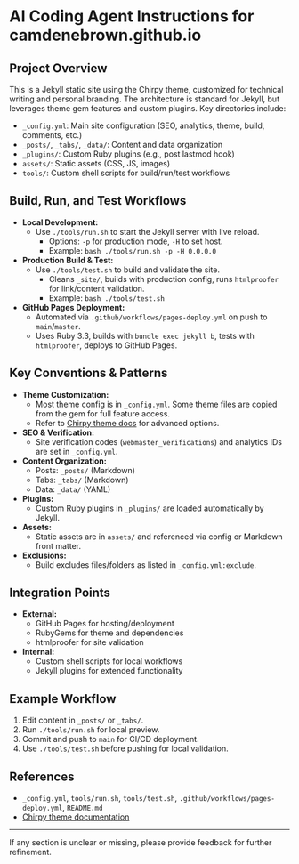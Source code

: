 # AI Coding Agent Instructions for camdenebrown.github.io

## Project Overview

This is a Jekyll static site using the Chirpy theme, customized for technical writing and personal branding. The architecture is standard for Jekyll, but leverages theme gem features and custom plugins. Key directories include:

- `_config.yml`: Main site configuration (SEO, analytics, theme, build, comments, etc.)
- `_posts/`, `_tabs/`, `_data/`: Content and data organization
- `_plugins/`: Custom Ruby plugins (e.g., post lastmod hook)
- `assets/`: Static assets (CSS, JS, images)
- `tools/`: Custom shell scripts for build/run/test workflows

## Build, Run, and Test Workflows

- **Local Development:**
  - Use `./tools/run.sh` to start the Jekyll server with live reload.
    - Options: `-p` for production mode, `-H` to set host.
    - Example: `bash ./tools/run.sh -p -H 0.0.0.0`
- **Production Build & Test:**
  - Use `./tools/test.sh` to build and validate the site.
    - Cleans `_site/`, builds with production config, runs `htmlproofer` for link/content validation.
    - Example: `bash ./tools/test.sh`
- **GitHub Pages Deployment:**
  - Automated via `.github/workflows/pages-deploy.yml` on push to `main`/`master`.
  - Uses Ruby 3.3, builds with `bundle exec jekyll b`, tests with `htmlproofer`, deploys to GitHub Pages.

## Key Conventions & Patterns

- **Theme Customization:**
  - Most theme config is in `_config.yml`. Some theme files are copied from the gem for full feature access.
  - Refer to [Chirpy theme docs](https://github.com/cotes2020/jekyll-theme-chirpy/wiki) for advanced options.
- **SEO & Verification:**
  - Site verification codes (`webmaster_verifications`) and analytics IDs are set in `_config.yml`.
- **Content Organization:**
  - Posts: `_posts/` (Markdown)
  - Tabs: `_tabs/` (Markdown)
  - Data: `_data/` (YAML)
- **Plugins:**
  - Custom Ruby plugins in `_plugins/` are loaded automatically by Jekyll.
- **Assets:**
  - Static assets are in `assets/` and referenced via config or Markdown front matter.
- **Exclusions:**
  - Build excludes files/folders as listed in `_config.yml:exclude`.

## Integration Points

- **External:**
  - GitHub Pages for hosting/deployment
  - RubyGems for theme and dependencies
  - htmlproofer for site validation
- **Internal:**
  - Custom shell scripts for local workflows
  - Jekyll plugins for extended functionality

## Example Workflow

1. Edit content in `_posts/` or `_tabs/`.
2. Run `./tools/run.sh` for local preview.
3. Commit and push to `main` for CI/CD deployment.
4. Use `./tools/test.sh` before pushing for local validation.

## References

- `_config.yml`, `tools/run.sh`, `tools/test.sh`, `.github/workflows/pages-deploy.yml`, `README.md`
- [Chirpy theme documentation](https://github.com/cotes2020/jekyll-theme-chirpy/wiki)

---

If any section is unclear or missing, please provide feedback for further refinement.
